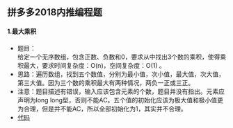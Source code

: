 拼多多2018内推编程题
----
#### 1.最大乘积
* 题目：<br>
给定一个无序数组，包含正数、负数和0，要求从中找出3个数的乘积，使得乘积最大，要求时间复杂度：O(n)，空间复杂度：O(1) 。
* 思路：遍历数组，找到五个数值，分别为最小值，次小值，最大值，次大值，第三大值。因为三个数的乘积最大有两种情况，两负一正或三正。
* 注意：题目描述有错误，输入应该包含元素的个数，题目并没有指出。元素应声明为long long型，否则不能AC。五个值的初始化应该为极大值和极小值更为合理，但是并不能AC，所以全部初始化为1，其实并不合理。
* [代码](https://github.com/Tramac/NewCoder/blob/master/PinDuoDuo2018/maxMultiply.cpp)
